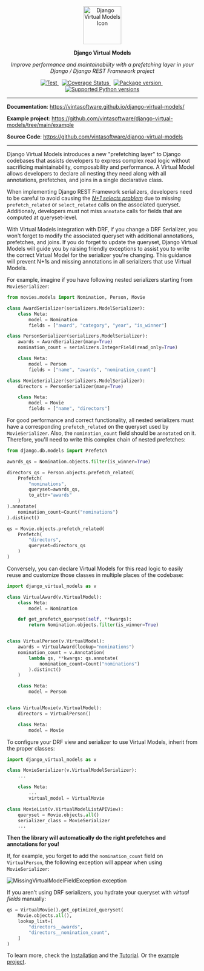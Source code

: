 <p align="center" style="margin: 0 0 10px">
  <img width="100" src="https://user-images.githubusercontent.com/397989/193950778-4550eebb-8650-45f8-8f57-d3bbab15e91a.svg" alt="Django Virtual Models Icon">
</p>
<p align="center">
  <strong>Django Virtual Models</strong>
</p>
<p align="center">
    <em>Improve performance and maintainability with a prefetching layer in your Django / Django REST Framework project</em>
</p>
<p align="center">
<a href="https://github.com/vintasoftware/django-virtual-models/actions?query=workflow%3ATest+event%3Apush+branch%3Amain" target="_blank">
    <img src="https://github.com/vintasoftware/django-virtual-models/workflows/tests/badge.svg?event=push&branch=main" alt="Test">
</a>&nbsp;
<a href="https://coveralls.io/github/vintasoftware/django-virtual-models?branch=main" target="_blank">
    <img src="https://coveralls.io/repos/github/vintasoftware/django-virtual-models/badge.svg?branch=main" alt="Coverage Status" />
</a>&nbsp;
<a href="https://pypi.org/project/django-virtual-models" target="_blank">
    <img src="https://img.shields.io/pypi/v/django-virtual-models?color=%2334D058&label=pypi%20package" alt="Package version">
</a>&nbsp;
<a href="https://pypi.org/project/django-virtual-models" target="_blank">
    <img src="https://img.shields.io/pypi/pyversions/django-virtual-models.svg?color=%2334D058" alt="Supported Python versions">
</a>
</p>

---

**Documentation**: <a href="https://vintasoftware.github.io/django-virtual-models/" target="_blank">https://vintasoftware.github.io/django-virtual-models/</a>

**Example project**: <a href="https://github.com/vintasoftware/django-virtual-models/tree/main/example" target="_blank">https://github.com/vintasoftware/django-virtual-models/tree/main/example</a>

**Source Code**: <a href="https://github.com/vintasoftware/django-virtual-models" target="_blank">https://github.com/vintasoftware/django-virtual-models</a>

---

Django Virtual Models introduces a new "prefetching layer" to Django codebases that assists developers to express complex read logic without sacrificing maintainability, composability and performance. A Virtual Model allows developers to declare all nesting they need along with all annotations, prefetches, and joins in a single declarative class.

When implementing Django REST Framework serializers, developers need to be careful to avoid causing the [*N+1 selects problem*](https://stackoverflow.com/questions/97197/what-is-the-n1-selects-problem-in-orm-object-relational-mapping) due to missing `prefetch_related` or `select_related` calls on the associated queryset. Additionaly, developers must not miss `annotate` calls for fields that are computed at queryset-level.

With Virtual Models integration with DRF, if you change a DRF Serializer, you won't forget to modify the associated queryset with additional annotations, prefetches, and joins. If you do forget to update the queryset, Django Virtual Models will guide you by raising friendly exceptions to assist you to write the correct Virtual Model for the serializer you're changing. This guidance will prevent N+1s and missing annotations in all serializers that use Virtual Models.

For example, imagine if you have following nested serializers starting from `MovieSerializer`:

```python
from movies.models import Nomination, Person, Movie

class AwardSerializer(serializers.ModelSerializer):
    class Meta:
        model = Nomination
        fields = ["award", "category", "year", "is_winner"]

class PersonSerializer(serializers.ModelSerializer):
    awards = AwardSerializer(many=True)
    nomination_count = serializers.IntegerField(read_only=True)

    class Meta:
        model = Person
        fields = ["name", "awards", "nomination_count"]

class MovieSerializer(serializers.ModelSerializer):
    directors = PersonSerializer(many=True)

    class Meta:
        model = Movie
        fields = ["name", "directors"]

```

For good performance and correct functionality, all nested serializers must have a corresponding `prefetch_related` on the queryset used by `MovieSerializer`. Also, the `nomination_count` field should be `annotate`d on it. Therefore, you'll need to write this complex chain of nested prefetches:

```python
from django.db.models import Prefetch

awards_qs = Nomination.objects.filter(is_winner=True)

directors_qs = Person.objects.prefetch_related(
    Prefetch(
        "nominations",
        queryset=awards_qs,
        to_attr="awards"
    )
).annotate(
    nomination_count=Count("nominations")
).distinct()

qs = Movie.objects.prefetch_related(
    Prefetch(
        "directors",
        queryset=directors_qs
    )
)
```

Conversely, you can declare Virtual Models for this read logic to easily reuse and customize those classes in multiple places of the codebase:

```python
import django_virtual_models as v

class VirtualAward(v.VirtualModel):
    class Meta:
        model = Nomination

    def get_prefetch_queryset(self, **kwargs):
        return Nomination.objects.filter(is_winner=True)


class VirtualPerson(v.VirtualModel):
    awards = VirtualAward(lookup="nominations")
    nomination_count = v.Annotation(
        lambda qs, **kwargs: qs.annotate(
            nomination_count=Count("nominations")
        ).distinct()
    )

    class Meta:
        model = Person


class VirtualMovie(v.VirtualModel):
    directors = VirtualPerson()

    class Meta:
        model = Movie
```

To configure your DRF view and serializer to use Virtual Models, inherit from the proper classes:

```python
import django_virtual_models as v

class MovieSerializer(v.VirtualModelSerializer):
    ...

    class Meta:
        ...
        virtual_model = VirtualMovie

class MovieList(v.VirtualModelListAPIView):
    queryset = Movie.objects.all()
    serializer_class = MovieSerializer
    ...
```

**Then the library will automatically do the right prefetches and annotations for you!**

If, for example, you forget to add the `nomination_count` field on `VirtualPerson`, the following exception will appear when using `MovieSerializer`:

![MissingVirtualModelFieldException exception](https://user-images.githubusercontent.com/397989/193944879-5205d80b-4102-415e-b178-7630a14db5a1.png)

If you aren't using DRF serializers, you hydrate your queryset with *virtual fields* manually:

```python
qs = VirtualMovie().get_optimized_queryset(
    Movie.objects.all(),
    lookup_list=[
        "directors__awards",
        "directors__nomination_count",
    ]
)
```

To learn more, check the [Installation](https://vintasoftware.github.io/django-virtual-models/installation/) and the [Tutorial](https://vintasoftware.github.io/django-virtual-models/tutorial/).
Or the [example project](https://github.com/vintasoftware/django-virtual-models/tree/main/example).
